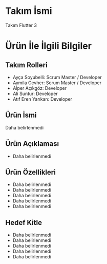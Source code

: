 
# Takım İsmi

Takım Flutter 3


# Ürün İle İlgili Bilgiler

## Takım Rolleri

- Ayça Soyubelli: Scrum Master / Developer
- Aymila Cevher: Scrum Master / Developer
- Alper Açıkgöz: Developer
- Ali Suntur: Developer
- Atıf Eren Yarıkan: Developer

## Ürün İsmi

Daha belirlenmedi

## Ürün Açıklaması

- Daha belirlenmedi

## Ürün Özellikleri

- Daha belirlenmedi
- Daha belirlenmedi
- Daha belirlenmedi
- Daha belirlenmedi
- Daha belirlenmedi

## Hedef Kitle

- Daha belirlenmedi
- Daha belirlenmedi
- Daha belirlenmedi
- Daha belirlenmedi
- Daha belirlenmedi

  
